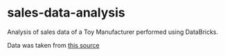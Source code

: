 # sales-data-analysis
Analysis of sales data of a Toy Manufacturer performed using DataBricks.

Data was taken from [this source](https://www.kaggle.com/datasets/kyanyoga/sample-sales-data/data)
